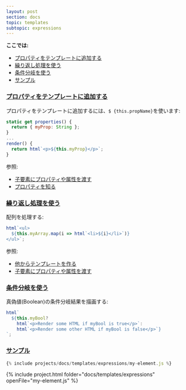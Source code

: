 ```yaml
---
layout: post
section: docs
topic: templates
subtopic: expressions
---
```


<!-- original:
**On this page:**

* [Add properties to a template](#properties)
* [Use loops in a template](#loops)
* [Use conditionals in a template](#conditionals)
* [Examples](#examples)
-->

**ここでは:**

* [プロパティをテンプレートに追加する](#properties)
* [繰り返し処理を使う](#loops)
* [条件分岐を使う](#conditionals)
* [サンプル](#examples)

<a id="properties">

### [プロパティをテンプレートに追加する](#properties)

<!-- original:
To add a property value to a template, insert it with `${this.propName}`:
-->

プロパティをテンプレートに追加するには、`$ {this.propName}`を使います:

```js
static get properties() {
  return { myProp: String };
}
...
render() { 
  return html`<p>${this.myProp}</p>`; 
}
```

<!-- original:
See also: 

* [Bind data to child element properties and attributes](databinding)
* [Work with properties](../properties)
-->

参照: 

* [子要素にプロパティや属性を渡す](databinding)
* [プロパティを知る](../properties)

<a id="loops">

### [繰り返し処理を使う](#loops)

<!-- original:
Iterate over an array:
-->

配列を処理する:

```js
html`<ul>
  ${this.myArray.map(i => html`<li>${i}</li>`)}
</ul>`;
```

<!-- original:
See also: 

* [Compose templates from other templates](compose)
* [Bind data to child element properties and attributes](databinding)
-->

参照: 

* [他からテンプレートを作る](compose)
* [子要素にプロパティや属性を渡す](databinding)

<a id="conditionals">

### [条件分岐を使う](#conditionals)

<!-- original:
Render based on a Boolean condition:
-->

真偽値(Boolean)の条件分岐結果を描画する:


```js
html`
  ${this.myBool?
    html`<p>Render some HTML if myBool is true</p>`:
    html`<p>Render some other HTML if myBool is false</p>`}
`;
```

### [サンプル](#examples)

```js
{% include projects/docs/templates/expressions/my-element.js %}
```

{% include project.html folder="docs/templates/expressions" openFile="my-element.js" %}
